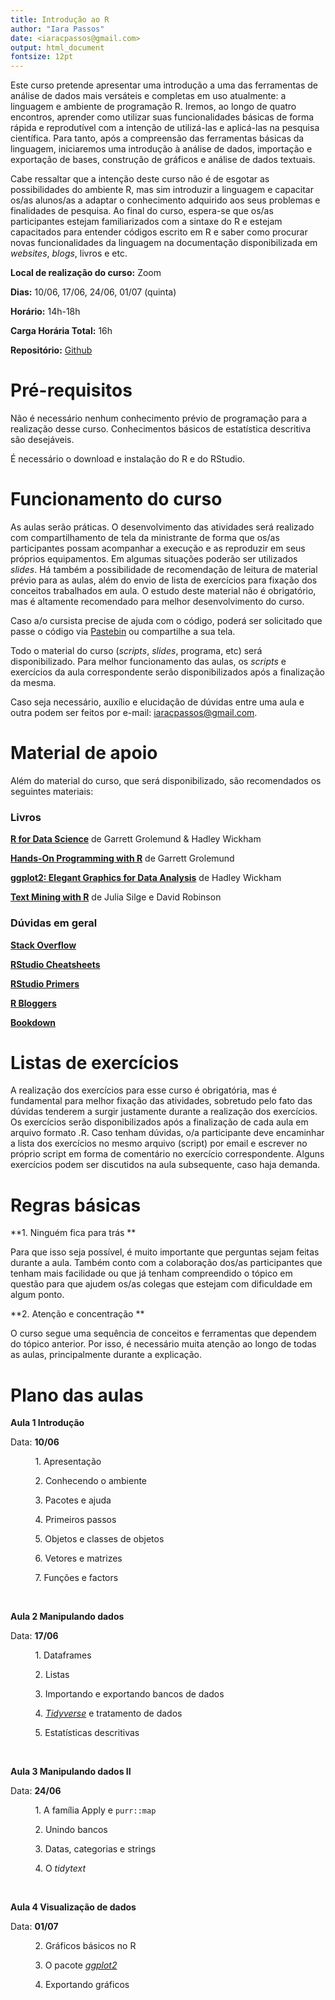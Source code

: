 ```yaml
---
title: Introdução ao R
author: "Iara Passos"
date: <iaracpassos@gmail.com>
output: html_document
fontsize: 12pt
---
```


Este curso pretende apresentar uma introdução a uma das ferramentas de análise de dados mais versáteis e completas em uso atualmente: a linguagem e ambiente de programação R. Iremos, ao longo de quatro encontros, aprender como utilizar suas funcionalidades básicas de forma rápida e reprodutível com a intenção de utilizá-las e aplicá-las na pesquisa científica. Para tanto, após a compreensão das ferramentas básicas da linguagem, iniciaremos uma introdução à análise de dados, importação e exportação de bases, construção de gráficos e análise de dados textuais. 

Cabe ressaltar que a intenção deste curso não é de esgotar as possibilidades do ambiente R, mas sim introduzir a linguagem e capacitar os/as alunos/as a adaptar o conhecimento adquirido aos seus problemas e finalidades de pesquisa. Ao final do curso, espera-se que os/as participantes estejam familiarizados com a sintaxe do R e estejam capacitados para entender códigos escrito em R e saber como procurar novas funcionalidades da linguagem na documentação disponibilizada em _websites_, _blogs_, livros e etc. 

**Local de realização do curso:** Zoom <br>

**Dias:** 10/06, 17/06, 24/06, 01/07 (quinta) <br>

**Horário:** 14h-18h <br>

**Carga Horária Total:** 16h <br>
  
**Repositório:** [Github](https://ipassos.github.io/intro2021/) 

# Pré-requisitos
Não é necessário nenhum conhecimento prévio de programação para a realização desse curso. Conhecimentos básicos de estatística descritiva são desejáveis.

É necessário o download e instalação do R e do RStudio.  

# Funcionamento do curso

As aulas serão práticas. O desenvolvimento das atividades será realizado com compartilhamento de tela da ministrante de forma que os/as participantes possam acompanhar a execução e as reproduzir em seus próprios equipamentos. Em algumas situações poderão ser utilizados *slides*. Há também a possibilidade de recomendação de leitura de material prévio para as aulas, além do envio de lista de exercícios para fixação dos conceitos trabalhados em aula. O estudo deste material não é obrigatório, mas é altamente recomendado para melhor desenvolvimento do curso. 

Caso a/o cursista precise de ajuda com o código, poderá ser solicitado que passe o código via [Pastebin](https://pastebin.com/) ou compartilhe a sua tela. 

Todo o material do curso (*scripts*, *slides*, programa, etc) será disponibilizado. Para melhor funcionamento das aulas, os *scripts* e exercícios da aula correspondente serão disponibilizados após a finalização da mesma. 

Caso seja necessário, auxílio e elucidação de dúvidas entre uma aula e outra podem ser feitos por e-mail: iaracpassos@gmail.com. 

# Material de apoio

Além do material do curso, que será disponibilizado, são recomendados os seguintes materiais: 
  
### Livros
  
**[R for Data Science](https://r4ds.had.co.nz/)** de Garrett Grolemund & Hadley Wickham <br>
  
**[Hands-On Programming with R](https://rstudio-education.github.io/hopr/index.html)** de Garrett Grolemund <br>
  
**[ggplot2: Elegant Graphics for Data Analysis](https://ggplot2-book.org/index.html)** de Hadley Wickham <br>
  
**[Text Mining with R](https://www.tidytextmining.com/)** de Julia Silge e David Robinson <br>


### Dúvidas em geral
  
**[Stack Overflow](https://stackoverflow.com/questions/tagged/r)** <br>

**[RStudio Cheatsheets](https://rstudio.com/resources/cheatsheets/)** <br>
  
**[RStudio Primers](https://rstudio.cloud/learn/primers)** <br>
  
**[R Bloggers](https://www.r-bloggers.com/)** <br>

**[Bookdown](https://bookdown.org/)** <br>
  
  
# Listas de exercícios
  
A realização dos exercícios para esse curso é obrigatória, mas é fundamental para melhor fixação das atividades, sobretudo pelo fato das dúvidas tenderem a surgir justamente durante a realização dos exercícios. Os exercícios serão disponibilizados após a finalização de cada aula em arquivo formato .R. Caso tenham dúvidas, o/a participante deve encaminhar a lista dos exercícios no mesmo arquivo (script) por email e escrever no próprio script em forma de comentário no exercício correspondente. Alguns exercícios podem ser discutidos na aula subsequente, caso haja demanda. 


# Regras básicas

**1. Ninguém fica para trás ** <br>
  
  Para que isso seja possível, é muito importante que perguntas sejam feitas durante a aula. Também conto com a colaboração dos/as participantes que tenham mais facilidade ou que já tenham compreendido o tópico em questão para que ajudem os/as colegas que estejam com dificuldade em algum ponto. 

**2. Atenção e concentração ** <br>
  
  O curso segue uma sequência de conceitos e ferramentas que dependem do tópico anterior. Por isso, é necessário muita atenção ao longo de todas as aulas, principalmente durante a explicação. 

# Plano das aulas

**Aula 1 Introdução** 
  
Data: **10/06** <br>
  
&nbsp; &nbsp; &nbsp; &nbsp;  &nbsp; 1. Apresentação <br>

&nbsp; &nbsp; &nbsp; &nbsp;  &nbsp; 2. Conhecendo o ambiente <br>
  
&nbsp; &nbsp; &nbsp; &nbsp;  &nbsp; 3. Pacotes e ajuda <br>
  
&nbsp; &nbsp; &nbsp; &nbsp;  &nbsp; 4. Primeiros passos <br>
  
&nbsp; &nbsp; &nbsp; &nbsp;  &nbsp; 5. Objetos e classes de objetos  <br>
  
&nbsp; &nbsp; &nbsp; &nbsp;  &nbsp; 6. Vetores e matrizes<br>
  
&nbsp; &nbsp; &nbsp; &nbsp;  &nbsp; 7. Funções e factors<br>
  
  
&nbsp;

**Aula 2 Manipulando dados** <br>

Data: **17/06** <br>
  
&nbsp; &nbsp; &nbsp; &nbsp;  &nbsp; 1. Dataframes <br>
  
&nbsp; &nbsp; &nbsp; &nbsp;  &nbsp; 2. Listas <br>
  
&nbsp; &nbsp; &nbsp; &nbsp;  &nbsp; 3. Importando e exportando bancos de dados <br>
  
&nbsp; &nbsp; &nbsp; &nbsp;  &nbsp; 4. _[Tidyverse](https://www.tidyverse.org/)_ e tratamento de dados <br>
  
&nbsp; &nbsp; &nbsp; &nbsp;  &nbsp; 5. Estatísticas descritivas <br>
  
&nbsp;

**Aula 3 Manipulando dados II** <br>

Data: **24/06** <br>
  
&nbsp; &nbsp; &nbsp; &nbsp;  &nbsp; 1. A família Apply e `purr::map` <br>

&nbsp; &nbsp; &nbsp; &nbsp;  &nbsp; 2. Unindo bancos <br>

&nbsp; &nbsp; &nbsp; &nbsp;  &nbsp; 3. Datas, categorias e strings <br>

&nbsp; &nbsp; &nbsp; &nbsp;  &nbsp; 4. O _tidytext_ <br>

&nbsp;

**Aula 4 Visualização de dados** <br>

Data: **01/07** <br>

&nbsp; &nbsp; &nbsp; &nbsp;  &nbsp; 2. Gráficos básicos no R <br>
  
&nbsp; &nbsp; &nbsp; &nbsp;  &nbsp; 3. O pacote _[ggplot2](https://ggplot2.tidyverse.org/)_ <br>
  
&nbsp; &nbsp; &nbsp; &nbsp;  &nbsp; 4. Exportando gráficos  <br>
